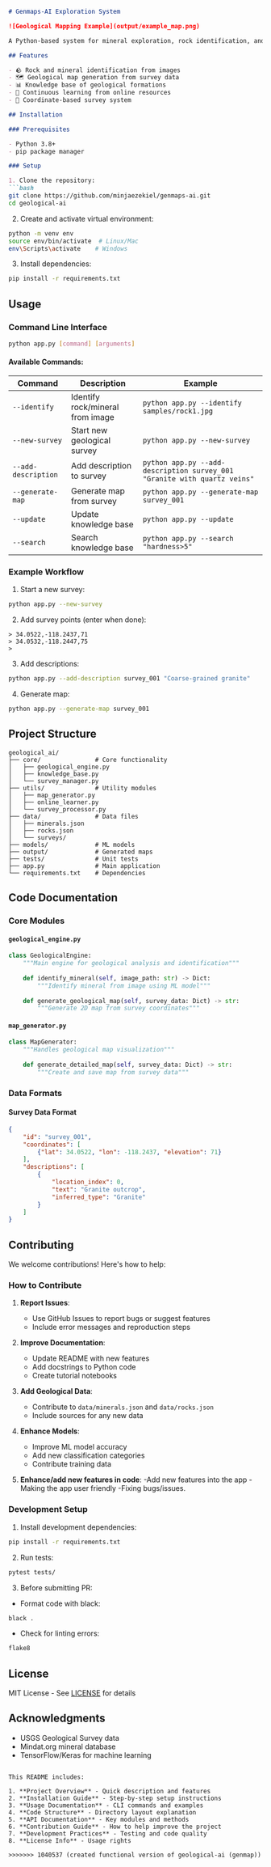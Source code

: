 ```markdown
# Genmaps-AI Exploration System

![Geological Mapping Example](output/example_map.png)

A Python-based system for mineral exploration, rock identification, and geological mapping using machine learning and geospatial analysis.

## Features

- 🪨 Rock and mineral identification from images
- 🗺️ Geological map generation from survey data
- 📊 Knowledge base of geological formations
- 🔄 Continuous learning from online resources
- 📍 Coordinate-based survey system

## Installation

### Prerequisites

- Python 3.8+
- pip package manager

### Setup

1. Clone the repository:
```bash
git clone https://github.com/minjaezekiel/genmaps-ai.git
cd geological-ai
```

2. Create and activate virtual environment:
```bash
python -m venv env
source env/bin/activate  # Linux/Mac
env\Scripts\activate    # Windows
```

3. Install dependencies:
```bash
pip install -r requirements.txt
```

## Usage

### Command Line Interface

```bash
python app.py [command] [arguments]
```

#### Available Commands:

| Command | Description | Example |
|---------|-------------|---------|
| `--identify` | Identify rock/mineral from image | `python app.py --identify samples/rock1.jpg` |
| `--new-survey` | Start new geological survey | `python app.py --new-survey` |
| `--add-description` | Add description to survey | `python app.py --add-description survey_001 "Granite with quartz veins"` |
| `--generate-map` | Generate map from survey | `python app.py --generate-map survey_001` |
| `--update` | Update knowledge base | `python app.py --update` |
| `--search` | Search knowledge base | `python app.py --search "hardness>5"` |

### Example Workflow

1. Start a new survey:
```bash
python app.py --new-survey
```

2. Add survey points (enter when done):
```
> 34.0522,-118.2437,71
> 34.0532,-118.2447,75
> 
```

3. Add descriptions:
```bash
python app.py --add-description survey_001 "Coarse-grained granite"
```

4. Generate map:
```bash
python app.py --generate-map survey_001
```

## Project Structure

```
geological_ai/
├── core/               # Core functionality
│   ├── geological_engine.py
│   ├── knowledge_base.py
│   └── survey_manager.py
├── utils/              # Utility modules
│   ├── map_generator.py
│   ├── online_learner.py
│   └── survey_processor.py
├── data/               # Data files
│   ├── minerals.json
│   ├── rocks.json
│   └── surveys/
├── models/             # ML models
├── output/             # Generated maps
├── tests/              # Unit tests
├── app.py              # Main application
└── requirements.txt    # Dependencies
```

## Code Documentation

### Core Modules

#### `geological_engine.py`
```python
class GeologicalEngine:
    """Main engine for geological analysis and identification"""
    
    def identify_mineral(self, image_path: str) -> Dict:
        """Identify mineral from image using ML model"""
        
    def generate_geological_map(self, survey_data: Dict) -> str:
        """Generate 2D map from survey coordinates"""
```

#### `map_generator.py`
```python
class MapGenerator:
    """Handles geological map visualization"""
    
    def generate_detailed_map(self, survey_data: Dict) -> str:
        """Create and save map from survey data"""
```

### Data Formats

#### Survey Data Format
```json
{
    "id": "survey_001",
    "coordinates": [
        {"lat": 34.0522, "lon": -118.2437, "elevation": 71}
    ],
    "descriptions": [
        {
            "location_index": 0,
            "text": "Granite outcrop",
            "inferred_type": "Granite"
        }
    ]
}
```

## Contributing

We welcome contributions! Here's how to help:

### How to Contribute

1. **Report Issues**:
   - Use GitHub Issues to report bugs or suggest features
   - Include error messages and reproduction steps

2. **Improve Documentation**:
   - Update README with new features
   - Add docstrings to Python code
   - Create tutorial notebooks

3. **Add Geological Data**:
   - Contribute to `data/minerals.json` and `data/rocks.json`
   - Include sources for any new data

4. **Enhance Models**:
   - Improve ML model accuracy
   - Add new classification categories
   - Contribute training data

5. **Enhance/add new features in code**:
    -Add new features into the app
    -Making the app user friendly
    -Fixing bugs/issues.

### Development Setup

1. Install development dependencies:
```bash
pip install -r requirements.txt
```

2. Run tests:
```bash
pytest tests/
```

3. Before submitting PR:
- Format code with black:
```bash
black .
```
- Check for linting errors:
```bash
flake8
```

## License

MIT License - See [LICENSE](LICENSE) for details

## Acknowledgments

- USGS Geological Survey data
- Mindat.org mineral database
- TensorFlow/Keras for machine learning
```

This README includes:

1. **Project Overview** - Quick description and features
2. **Installation Guide** - Step-by-step setup instructions
3. **Usage Documentation** - CLI commands and examples
4. **Code Structure** - Directory layout explanation
5. **API Documentation** - Key modules and methods
6. **Contribution Guide** - How to help improve the project
7. **Development Practices** - Testing and code quality
8. **License Info** - Usage rights

>>>>>>> 1040537 (created functional version of geological-ai (genmap))

